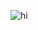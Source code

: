 ![hi](https://cdn.discordapp.com/attachments/1430554623634178061/1430554684711764039/IMG_0338.png?ex=68fa335f&is=68f8e1df&hm=ef9d80524b4552c770bb9e9c162254d36e413865a71f48cc4c7714f3b0d97288&)


